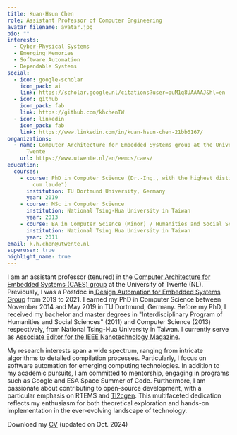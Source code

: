 ```yaml
---
title: Kuan-Hsun Chen
role: Assistant Professor of Computer Engineering
avatar_filename: avatar.jpg
bio: ""
interests:
  - Cyber-Physical Systems
  - Emerging Memories
  - Software Automation
  - Dependable Systems
social:
  - icon: google-scholar
    icon_pack: ai
    link: https://scholar.google.nl/citations?user=puM1q8UAAAAJ&hl=en
  - icon: github
    icon_pack: fab
    link: https://github.com/khchenTW
  - icon: linkedin
    icon_pack: fab
    link: https://www.linkedin.com/in/kuan-hsun-chen-21bb6167/
organizations:
  - name: Computer Architecture for Embedded Systems group at the University of
      Twente
    url: https://www.utwente.nl/en/eemcs/caes/
education:
  courses:
    - course: PhD in Computer Science (Dr.-Ing., with the highest distinction "summa
        cum laude")
      institution: TU Dortmund University, Germany
      year: 2019
    - course: MSc in Computer Science
      institution: National Tsing-Hua Uni­ver­sity in Taiwan
      year: 2013
    - course: BA in Computer Science (Minor) / Humanities and Social Sciences (Major)
      institution: National Tsing Hua Uni­ver­sity in Taiwan
      year: 2011
email: k.h.chen@utwente.nl
superuser: true
highlight_name: true
---
```

<!--StartFragment-->

I am an assistant professor (tenured) in the [Computer Architecture for Embedded Systems (CAES) group](https://www.utwente.nl/en/eemcs/caes/) at the University of Twente (NL). Previously, I was a Postdoc in[ Design Automation for Embedded Systems Group](https://daes.cs.tu-dortmund.de/de) from 2019 to 2021. I earned my PhD in Computer Science between November 2014 and May 2019 in TU Dortmund, Germany. Before my PhD, I received my bachelor and master degrees in "Interdisciplinary Program of Humanities and Social Sciences" (2011) and Computer Science (2013) respectively, from National Tsing-Hua University in Taiwan. I currently serve as [Associate Editor for the IEEE Nanotechnology Magazine](https://inm.ieeenano.org/editorial-board/).

My research interests span a wide spectrum, ranging from intricate algorithms to detailed compilation processes. Particularly, I focus on software automation for emerging computing technologies. In addition to my academic pursuits, I am committed to mentorship, engaging in programs such as Google and ESA Space Summer of Code. Furthermore, I am passionate about contributing to open-source development, with a particular emphasis on RTEMS and [Tl2cgen](https://tl2cgen.readthedocs.io/en/latest/). This multifaceted dedication reflects my enthusiasm for both theoretical exploration and hands-on implementation in the ever-evolving landscape of technology.

Download my [CV](https://surfdrive.surf.nl/files/index.php/s/8vOjxDqp4eN1usB) (updated on Oct. 2024)

<!--EndFragment-->